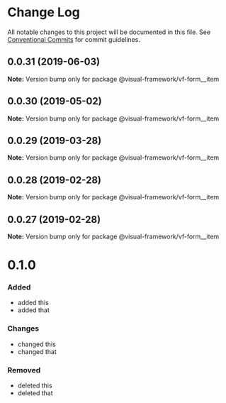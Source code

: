 # Change Log

All notable changes to this project will be documented in this file.
See [Conventional Commits](https://conventionalcommits.org) for commit guidelines.

## 0.0.31 (2019-06-03)

**Note:** Version bump only for package @visual-framework/vf-form__item





## 0.0.30 (2019-05-02)

**Note:** Version bump only for package @visual-framework/vf-form__item





## 0.0.29 (2019-03-28)

**Note:** Version bump only for package @visual-framework/vf-form__item





## 0.0.28 (2019-02-28)

**Note:** Version bump only for package @visual-framework/vf-form__item





## 0.0.27 (2019-02-28)

**Note:** Version bump only for package @visual-framework/vf-form__item





# 0.1.0

### Added
- added this
- added that

### Changes

- changed this
- changed that

### Removed

- deleted this
- deleted that
